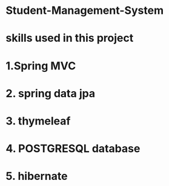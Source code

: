 # Student-Management-System
# skills used in this project
# 1.Spring MVC
# 2. spring data jpa
# 3. thymeleaf
# 4. POSTGRESQL database
# 5. hibernate
